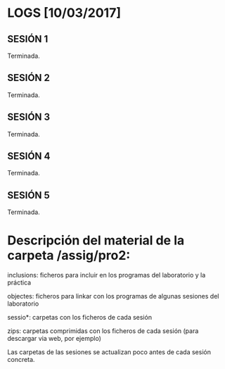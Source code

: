 # LOGS [10/03/2017]

## SESIÓN 1
Terminada.

## SESIÓN 2
Terminada.

## SESIÓN 3
Terminada.

## SESIÓN 4
Terminada.

## SESIÓN 5
Terminada.


# Descripción del material de la carpeta /assig/pro2:

inclusions: ficheros para incluir en los programas del laboratorio y la
práctica

objectes: ficheros para linkar con los programas de algunas sesiones
del laboratorio

sessio*: carpetas con los ficheros de cada sesión

zips: carpetas comprimidas con los ficheros de cada sesión (para
descargar via web, por ejemplo)

Las carpetas de las sesiones se actualizan poco antes de cada sesión concreta.
